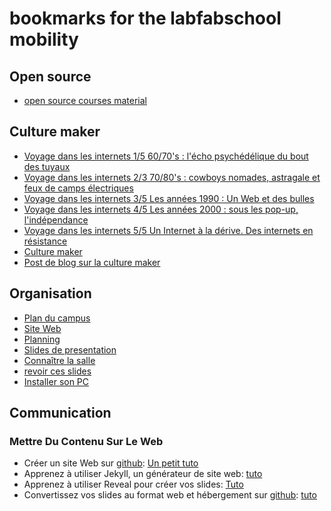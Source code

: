 # bookmarks for the labfabschool mobility

## Open source
- [open source courses material](https://github.com/SUNY-Albany-CCI/OpenSourceSoftwarePracticesCourse/tree/master/Documents)


## Culture maker
- [Voyage dans les internets 1/5 60/70's : l'écho psychédélique du bout des tuyaux](https://www.franceculture.fr/emissions/culture-musique-ete/voyage-dans-les-internets-15-6070s-lecho-psychedelique-du-bout-des)
- [Voyage dans les internets 2/3 70/80's : cowboys nomades, astragale et feux de camps électriques](https://www.franceculture.fr/emissions/culture-musique-ete/voyage-dans-les-internets-23-7080s-cowboys-nomades-astragale-et-feux)
- [Voyage dans les internets 3/5 Les années 1990 : Un Web et des bulles](https://www.franceculture.fr/emissions/culture-musique-ete/voyage-dans-les-internets-35-les-annees-1990-un-web-et-des-bulles)
- [Voyage dans les internets 4/5 Les années 2000 : sous les pop-up, l'indépendance](https://www.franceculture.fr/emissions/culture-musique-ete/voyage-dans-les-internets-45-les-annees-2000-sous-les-pop)
- [Voyage dans les internets 5/5 Un Internet à la dérive. Des internets en résistance](https://www.franceculture.fr/emissions/culture-musique-ete/voyage-dans-les-internets-55-un-internet-la-derive-des-internets-en)
- [Culture maker](http://culturemaker.fr/)
- [Post de blog sur la culture maker](http://www.magdiblog.fr/divers/culture-maker-et-diy/)



##  Organisation

- [Plan du campus](http://labfab-school-mobilite.istic.univ-rennes1.fr/welcome/resources/plan_a4_rentree_sept_2016.pdf)
- [Site Web](http://labfab-school-mobilite.istic.univ-rennes1.fr/)
- [Planning](https://planning.univ-rennes1.fr)
- [Slides de presentation](http://labfab-school-mobilite.istic.univ-rennes1.fr/mainSlides/)
- [Connaître la salle](https://campusnumerique.ueb.eu/Rennes_Est.html)
- [revoir ces slides](http://labfab-school-mobilite.istic.univ-rennes1.fr/welcome/)
- [Installer son PC](http://olivier.barais.fr/blog/posts/2016.11.30/Installation_portable_LABFAB_ISTIC.html)


## Communication

###  Mettre Du Contenu Sur Le Web

- Créer un site Web sur [github](https://github.com/):  [Un petit tuto](http://putaindecode.io/fr/articles/github/pages/site-web-gratuit/)
- Apprenez à utiliser Jekyll, un générateur de site web: [tuto](https://www.grafikart.fr/tutoriels/html-css/jekyll-505)
- Apprenez à utiliser Reveal pour créer vos slides: [Tuto](https://framablog.org/2013/11/06/revealjs-alternative-libre-powerpoint/)
- Convertissez vos slides au format web et hébergement sur [github](https://github.com/): [tuto](http://olivier.barais.fr/blog/posts/2016.11.30/From_PPTX_To_Reveal_To_Github_Page.html)


